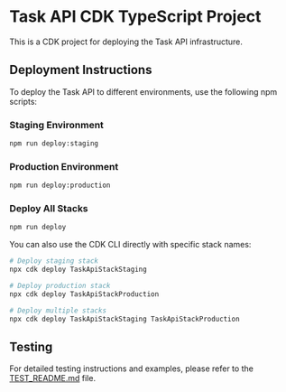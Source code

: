 # Task API CDK TypeScript Project

This is a CDK project for deploying the Task API infrastructure.

## Deployment Instructions

To deploy the Task API to different environments, use the following npm scripts:

### Staging Environment
```bash
npm run deploy:staging
```

### Production Environment
```bash
npm run deploy:production
```

### Deploy All Stacks
```bash
npm run deploy
```

You can also use the CDK CLI directly with specific stack names:
```bash
# Deploy staging stack
npx cdk deploy TaskApiStackStaging

# Deploy production stack
npx cdk deploy TaskApiStackProduction

# Deploy multiple stacks
npx cdk deploy TaskApiStackStaging TaskApiStackProduction
```

## Testing

For detailed testing instructions and examples, please refer to the [TEST_README.md](TEST_README.md) file.


